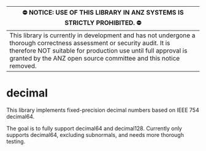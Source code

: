 |:no_entry: NOTICE: USE OF THIS LIBRARY IN ANZ SYSTEMS IS STRICTLY PROHIBITED. :no_entry:|
|-|
|This library is currently in development and has not undergone a thorough correctness assessment or security audit. It is therefore NOT suitable for production use until full approval is granted by the ANZ open source committee and this notice removed.|

# decimal

This library implements fixed-precision decimal numbers based on IEEE 754
decimal64.

The goal is to fully support decimal64 and decimal128. Currently only supports
decimal64, excluding subnormals, and needs more thorough testing.
